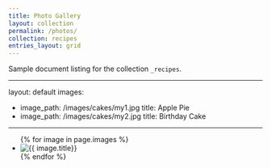 ```yaml
---
title: Photo Gallery
layout: collection
permalink: /photos/
collection: recipes
entries_layout: grid
---
```


Sample document listing for the collection `_recipes`.


---
layout: default
images:
  - image_path: /images/cakes/my1.jpg
    title: Apple Pie
  - image_path: /images/cakes/my2.jpg
    title: Birthday Cake
---
<ul>
  {% for image in page.images %}
    <li><img src="{{ image.image_path }}" alt="{{ image.title}}"/></li>
  {% endfor %}
</ul>